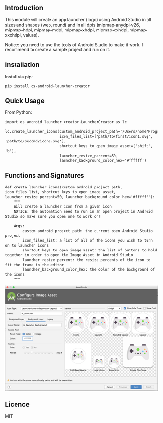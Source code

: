 Introduction
------------

This module will create an app launcher (logo) using Android Studio in all sizes and shapes (web, round) and in all dpis (mipmap-anydpi-v26, mipmap-hdpi, mipmap-mdpi, mipmap-xhdpi, mipmap-xxhdpi, mipmap-xxxhdpi, values).

Notice: you need to use the tools of Android Studio to make it work. I recommend to create a sample project and run on it.

## Installation
Install via pip:

    pip install os-android-launcher-creator

## Quick Usage       
From Python:
    
    import os_android_launcher_creator.LauncherCreator as lc
    
    lc.create_launcher_icons(custom_android_project_path='/Users/home/Programming/android/sample_project',
                             icon_files_list=['path/to/first/icon1.svg', 'path/to/second/icon2.svg'],
                             shortcut_keys_to_open_image_asset=['shift', 'b'],
                             launcher_resize_percent=50,
                             launcher_background_color_hex='#ffffff')
  
## Functions and Signatures
    def create_launcher_icons(custom_android_project_path, icon_files_list, shortcut_keys_to_open_image_asset,  launcher_resize_percent=50, launcher_background_color_hex='#ffffff'):
        """
        Will create a launcher icon from a given icon
        NOTICE: the automation need to run in an open project in Android Studio so make sure you open one to work on!
    
        Args:
            custom_android_project_path: the current open Android Studio project
            icon_files_list: a list of all of the icons you wish to turn on to launcher icons
            shortcut_keys_to_open_image_asset: the list of buttons to hold together in order to open the Image Asset in Android Studio
            launcher_resize_percent: the resize percents of the icon to fit the frame in the editor
            launcher_background_color_hex: the color of the background of the icons
        """

![output](/images/sample.png)
## Licence
MIT